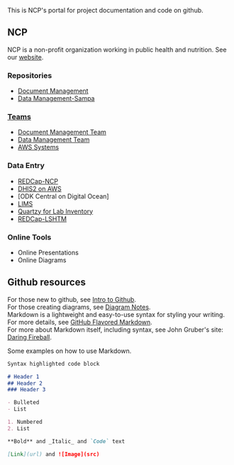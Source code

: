 [//]: # (This is how to comment on markdown without being displayed in html or on .md output)
[//]: # (This may be the most platform independent comment)
[//]: # ( this is the format for linking to .md files .. https://<user>.github.io/<repository>/about/contact-us.html)

This is NCP's portal for project documentation and code on github.

## NCP
NCP is a non-profit organization working in public health and nutrition. See our [website](http://www.ncp.org.ph).

### Repositories
* [Document Management](https://github.com/ncp-ph/document-mgmt-1)
* [Data Management-Sampa](https://github.com/ncp-ph/sampa-dmplan)

### [Teams](https://github.com/orgs/ncp-ph/teams)
* [Document Management Team](https://github.com/orgs/ncp-ph/teams/document-management-team)
* [Data Management Team](https://github.com/orgs/ncp-ph/teams/ncp-data-mgmt)
* [AWS Systems](https://github.com/orgs/ncp-ph/teams/aws-system-operations)

### Data Entry
* [REDCap-NCP](https://redcap.ncp.org.ph/) 
* [DHIS2 on AWS](https://dhis2dev.ncp.org.ph/dhis-web-commons/security/login.action)  
* [ODK Central on Digital Ocean]  
* [LIMS](https://lims.ncp.org.ph/)  
* [Quartzy for Lab Inventory](https://app.quartzy.com/login)  
* [REDCap-LSHTM](https://redcap.am.lshtm.ac.uk/redcap/)  

### Online Tools 
* Online Presentations  
* Online Diagrams  

## Github resources 

For those new to github, see [Intro to Github](https://github.com/ncp-ph/document-mgmt-1/blob/main/intro-github.md).  
For those creating diagrams, see [Diagram Notes](https://github.com/ncp-ph/document-mgmt-1/blob/main/diagram-notes.md).  
Markdown is a lightweight and easy-to-use syntax for styling your writing.  
For more details, see [GitHub Flavored Markdown](https://guides.github.com/features/mastering-markdown/).  
For more about Markdown itself, including syntax, see John Gruber's site: [Daring Fireball](https://daringfireball.net/projects/markdown/).  

Some examples on how to use Markdown.



```markdown
Syntax highlighted code block

# Header 1
## Header 2
### Header 3

- Bulleted
- List

1. Numbered
2. List

**Bold** and _Italic_ and `Code` text

[Link](url) and ![Image](src)
```


